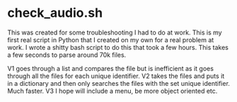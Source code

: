 # check_audio.sh


This was created for some troubleshooting I had to do at work.  This is my first real script in Python that I created on my own for a real problem at work.  I wrote a shitty bash script to do this that took a few hours.  This takes a few seconds to parse around 70k files.


V1 goes through a list and compares the file but is inefficient as it goes through all the files for each unique identifier.
V2 takes the files and puts it in a dictionary and then only searches the files with the set unique identifier.  Much faster.
V3 I hope will include a menu, be more object oriented etc.
